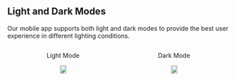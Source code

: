 ## Light and Dark Modes

Our mobile app supports both light and dark modes to provide the best user experience in different lighting conditions.

<div style="display: flex; justify-content: space-around; align-items: center;">
  <div style="text-align: center;">
    <p>Light Mode</p>
    <img src="https://raw.githubusercontent.com/kwuh91/Animated-SwiftUI-Background/master/extra/light.gif" style="width: 45%; alt="light">
  </div>
  <div style="text-align: center;">
    <p>Dark Mode</p>
    <img src="https://raw.githubusercontent.com/kwuh91/Animated-SwiftUI-Background/master/extra/dark.gif" style="width: 45%; alt="dark">
  </div>
</div>
